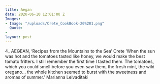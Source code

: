 ```yaml
---
title: Aegan
date: 2020-06-10 12:01:00 Z
Images:
- Image: "/uploads/Crete_CookBook-20%201.png"
  Quote: 
- 
layout: post
---
```


4_ AEGEAN, ‘Recipes from the Mountains to the Sea’ Crete
‘When the sun was hot and the tomatoes tasted like honey, we would make the best tomato fritters. I still remember the first time I tasted them. The tomatoes, which you could smell before you even saw them, the fresh mint, the wild oregano... the whole kitchen seemed to burst with the sweetness and aromas of summer.’
Marianna Leivaditaki